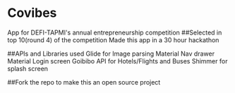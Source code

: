 # Covibes
App for DEFI-TAPMI's annual entrepreneurship competition 
##Selected in top 10(round 4) of the competition
Made this app in a 30 hour hackathon 

##APIs and Libraries used
Glide for Image parsing
Material Nav drawer 
Material Login screen
Goibibo API for Hotels/Flights and Buses
Shimmer for splash screen

##Fork the repo to make this an open source project
